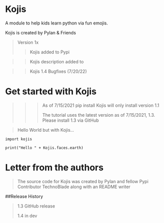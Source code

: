 # Kojis
A module to help kids learn python via fun emojis.

Kojis is created by Pylan & Friends

>Version 1x
>> Kojis added to Pypi

>> Kojis description added to

>> Kojis 1.4 Bugfixes (7/20/22)





# Get started with Kojis

>>>As of 7/15/2021 pip install Kojis will only install version 1.1
>>>
>>>The tutorial uses the latest version as of 7/15/2021, 1.3. Please install 1.3 via GitHub

>Hello World but with Kojis...

``import kojis``

 ``print("Hello " + Kojis.faces.earth)``

  
  # Letter from the authors
  
 >The source code for Kojis was created by Pylan and fellow Pypi Contributor TechnoBlade along with an README writer

  ##Release History
  >1.3 GitHub release
  >
  >1.4 in dev 
  
  
  





